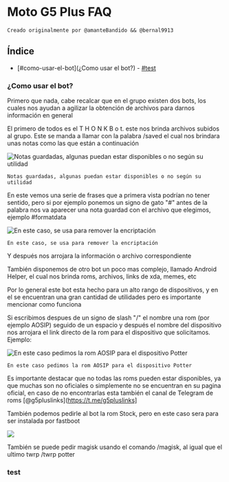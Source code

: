 # Moto G5 Plus FAQ

    Creado originalmente por @amanteBandido && @bernal9913

## Índice

-  [#como-usar-el-bot](¿Como usar el bot?)
        - [#test](test)

### ¿Como usar el bot?

Primero que nada, cabe recalcar que en el grupo existen dos bots, los cuales nos ayudan a agilizar la obtención de archivos para darnos información en general

El primero de todos es el T H O N K B o t. este nos brinda archivos subidos al grupo. Este se manda a llamar con la palabra /saved el cual nos brindara unas notas como las que están a continuación

![Notas guardadas, algunas puedan estar disponibles o no según su utilidad](https://raw.githubusercontent.com/libthis/PotterFAQ/master/img/img1.jpg)

    Notas guardadas, algunas puedan estar disponibles o no según su utilidad 

En este vemos una serie de frases que a primera vista podrían no tener sentido, pero si por ejemplo ponemos un signo de gato "#" antes de la palabra nos va aparecer una nota guardad con el archivo que elegimos, ejemplo #formatdata

![En este caso, se usa para remover la encriptación](https://raw.githubusercontent.com/libthis/PotterFAQ/master/img/img2.jpg)

    En este caso, se usa para remover la encriptación

Y después nos arrojara la información o archivo correspondiente

También disponemos de otro bot un poco mas complejo, llamado Android Helper, el cual nos brinda roms, archivos, links de xda, memes, etc

Por lo general este bot esta hecho para un alto rango de dispositivos, y en el se encuentran una gran cantidad de utilidades pero es importante mencionar como funciona

Si escribimos despues de un signo de slash "/" el nombre una rom (por ejemplo AOSIP) seguido de un espacio y después el nombre del dispositivo nos arrojara el link directo de la rom para el dispositivo que solicitamos. Ejemplo: 

![En este caso pedimos la rom AOSIP para el dispositivo Potter](https://raw.githubusercontent.com/libthis/PotterFAQ/master/img/img3.jpg)

    En este caso pedimos la rom AOSIP para el dispositivo Potter

Es importante destacar que no todas las roms pueden estar disponibles, ya que muchas son no oficiales o simplemente no se encuentran en su pagina oficial, en caso de no encontrarlas esta también el canal de Telegram de roms [@g5pluslinks](https://t.me/g5pluslinks]

También podemos pedirle al bot la rom Stock, pero en este caso sera para ser instalada por fastboot

![](https://raw.githubusercontent.com/libthis/PotterFAQ/master/img/img4.jpg)

También se puede pedir magisk usando el comando /magisk, al igual que el ultimo twrp /twrp potter


### test